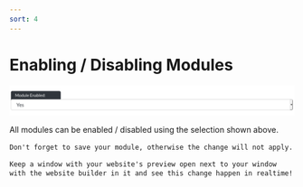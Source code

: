 ```yaml
---
sort: 4
---
```


# Enabling / Disabling Modules

![Image of the option to enable / disable modules](https://raw.githubusercontent.com/pinkpigeondocs/Pink-Pigeon-Documentation/master/docs/4_General_Components/images/general_components_enable_disable_module.png)

All modules can be enabled / disabled using the selection shown above.

```warning
Don't forget to save your module, otherwise the change will not apply.
```

```tip
Keep a window with your website's preview open next to your window with the website builder in it and see this change happen in realtime!
```